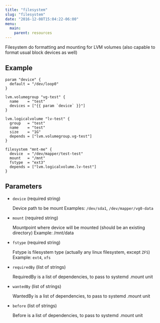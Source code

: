 ```yaml
---
title: "filesystem"
slug: "filesystem"
date: "2016-12-08T15:04:22-06:00"
menu:
  main:
    parent: resources
---
```



Filesystem do formatting and mounting for LVM volumes
(also capable to format usual block devices as well)


## Example

```hcl
param "device" {
  default = "/dev/loop0"
}

lvm.volumegroup "vg-test" {
  name    = "test"
  devices = ["{{ param `device` }}"]
}

lvm.logicalvolume "lv-test" {
  group   = "test"
  name    = "test"
  size    = "1G"
  depends = ["lvm.volumegroup.vg-test"]
}

filesystem "mnt-me" {
  device  = "/dev/mapper/test-test"
  mount   = "/mnt"
  fstype  = "ext3"
  depends = ["lvm.logicalvolume.lv-test"]
}

```


## Parameters

- `device` (required string)

  Device path to be mount
Examples: `/dev/sda1`, `/dev/mapper/vg0-data`


- `mount` (required string)

  Mountpoint where device will be mounted
(should be an existing directory)
Example: /mnt/data


- `fstype` (required string)

  Fstype is filesystem type
(actually any linux filesystem, except `ZFS`)
Example:  `ext4`, `xfs`


- `requiredBy` (list of strings)

  RequiredBy is a list of dependencies, to pass to systemd .mount unit


- `wantedBy` (list of strings)

  WantedBy is a list of dependencies, to pass to systemd .mount unit


- `before` (list of strings)

  Before is a list of dependencies, to pass to systemd .mount unit




